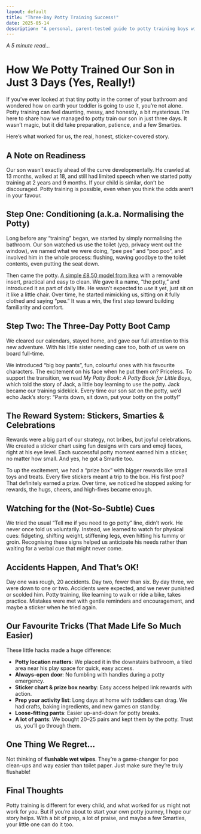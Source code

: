 ```yaml
---
layout: default
title: "Three-Day Potty Training Success!"
date: 2025-05-14
description: "A personal, parent-tested guide to potty training boys with practical tips, tools, and tactics that actually worked for me."
---
```


*A 5 minute read...*

# How We Potty Trained Our Son in Just 3 Days (Yes, Really!)

If you’ve ever looked at that tiny potty in the corner of your bathroom and wondered how on earth your toddler is going to use it, you’re not alone. Potty training can feel daunting, messy, and honestly, a bit mysterious. I’m here to share how we managed to potty train our son in just three days. It wasn’t magic, but it did take preparation, patience, and a few Smarties.

Here’s what worked for us, the real, honest, sticker-covered story.

## A Note on Readiness

Our son wasn’t exactly ahead of the curve developmentally. He crawled at 13 months, walked at 18, and still had limited speech when we started potty training at 2 years and 9 months. If your child is similar, don’t be discouraged. Potty training is possible, even when you think the odds aren’t in your favour.

## Step One: Conditioning (a.k.a. Normalising the Potty)

Long before any “training” began, we started by simply normalising the bathroom. Our son watched us use the toilet (yep, privacy went out the window), we named what we were doing, “pee pee” and “poo poo”, and involved him in the whole process: flushing, waving goodbye to the toilet contents, even putting the seat down.

Then came the potty. [A simple £8.50 model from Ikea](https://www.ikea.com/gb/en/p/lockig-childrens-potty-white-green-60193128/) with a removable insert, practical and easy to clean. We gave it a name, “the potty,” and introduced it as part of daily life. He wasn’t expected to *use* it yet, just sit on it like a little chair. Over time, he started mimicking us, sitting on it fully clothed and saying “pee.” It was a win, the first step toward building familiarity and comfort.

## Step Two: The Three-Day Potty Boot Camp

We cleared our calendars, stayed home, and gave our full attention to this new adventure. With his little sister needing care too, both of us were on board full-time.

We introduced “big boy pants”, fun, colourful ones with his favourite characters. The excitement on his face when he put them on? Priceless. To support the transition, we read *My Potty Book: A Potty Book for Little Boys*, which told the story of Jack, a little boy learning to use the potty. Jack became our training sidekick. Every time our son sat on the potty, we’d echo Jack’s story: “Pants down, sit down, put your botty on the potty!”

## The Reward System: Stickers, Smarties & Celebrations

Rewards were a big part of our strategy, not bribes, but joyful celebrations. We created a sticker chart using fun designs with cars and emoji faces, right at his eye level. Each successful potty moment earned him a sticker, no matter how small. And yes, he got a Smartie too.

To up the excitement, we had a “prize box” with bigger rewards like small toys and treats. Every five stickers meant a trip to the box. His first poo? That definitely earned a prize. Over time, we noticed he stopped asking for rewards, the hugs, cheers, and high-fives became enough.

## Watching for the (Not-So-Subtle) Cues

We tried the usual “Tell me if you need to go potty” line, didn’t work. He never once told us voluntarily. Instead, we learned to watch for physical cues: fidgeting, shifting weight, stiffening legs, even hitting his tummy or groin. Recognising these signs helped us anticipate his needs rather than waiting for a verbal cue that might never come.

## Accidents Happen, And That’s OK!

Day one was rough, 20 accidents. Day two, fewer than six. By day three, we were down to one or two. Accidents were expected, and we never punished or scolded him. Potty training, like learning to walk or ride a bike, takes practice. Mistakes were met with gentle reminders and encouragement, and maybe a sticker when he tried again.

## Our Favourite Tricks (That Made Life So Much Easier)

These little hacks made a huge difference:

- **Potty location matters**: We placed it in the downstairs bathroom, a tiled area near his play space for quick, easy access.
- **Always-open door**: No fumbling with handles during a potty emergency.
- **Sticker chart & prize box nearby**: Easy access helped link rewards with action.
- **Prep your activity list**: Long days at home with toddlers can drag. We had crafts, baking ingredients, and new games on standby.
- **Loose-fitting pants**: Easier up-and-down for potty breaks.
- **A lot of pants**: We bought 20–25 pairs and kept them by the potty. Trust us, you’ll go through them.


## One Thing We Regret…

Not thinking of **flushable wet wipes**. They’re a game-changer for poo clean-ups and way easier than toilet paper. Just make sure they’re truly flushable!

## Final Thoughts

Potty training is different for every child, and what worked for us might not work for you. But if you’re about to start your own potty journey, I hope our story helps. With a bit of prep, a lot of praise, and maybe a few Smarties, your little one can do it too.

